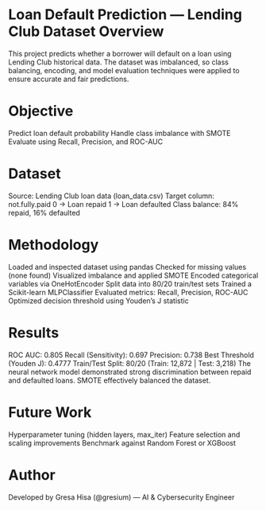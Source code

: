 # Loan Default Prediction — Lending Club Dataset Overview
This project predicts whether a borrower will default on a loan using Lending Club historical data. The dataset was imbalanced, so class balancing, encoding, and model evaluation techniques were applied to ensure accurate and fair predictions.

# Objective
Predict loan default probability
Handle class imbalance with SMOTE
Evaluate using Recall, Precision, and ROC-AUC

# Dataset
Source: Lending Club loan data (loan_data.csv)
Target column: not.fully.paid
0 → Loan repaid
1 → Loan defaulted
Class balance: 84% repaid, 16% defaulted

# Methodology
Loaded and inspected dataset using pandas
Checked for missing values (none found)
Visualized imbalance and applied SMOTE
Encoded categorical variables via OneHotEncoder
Split data into 80/20 train/test sets
Trained a Scikit-learn MLPClassifier
Evaluated metrics: Recall, Precision, ROC-AUC
Optimized decision threshold using Youden’s J statistic

# Results
ROC AUC: 0.805
Recall (Sensitivity): 0.697
Precision: 0.738
Best Threshold (Youden J): 0.4777
Train/Test Split: 80/20 (Train: 12,872 | Test: 3,218)
The neural network model demonstrated strong discrimination between repaid and defaulted loans. SMOTE effectively balanced the dataset.

# Future Work
Hyperparameter tuning (hidden layers, max_iter)
Feature selection and scaling improvements
Benchmark against Random Forest or XGBoost

# Author
Developed by Gresa Hisa (@gresium) — AI & Cybersecurity Engineer
